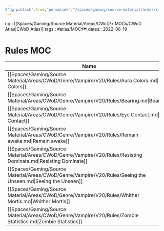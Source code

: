 ```yaml
---
{"dg-publish":true,"permalink":"/spaces/gaming/source-material/areas/c-wo-d/mo-cs/rules-moc/","dgHomeLink":true,"dgPassFrontmatter":true}
---
```


up:: [[Spaces/Gaming/Source Material/Areas/CWoD/• MOCs/CWoD Atlas|CWoD Atlas]]
tags:: #atlas/MOC🗺 
dates:: 2022-08-19

# Rules MOC

| Name                                                                                                           | Modified  |
| -------------------------------------------------------------------------------------------------------------- | --------- |
| [[Spaces/Gaming/Source Material/Areas/CWoD/Genre/Vampire/V20/Rules/Aura Colors.md\|Aura Colors]]               | 2022-8-19 |
| [[Spaces/Gaming/Source Material/Areas/CWoD/Genre/Vampire/V20/Rules/Bearing.md\|Bearing]]                       | 2022-8-19 |
| [[Spaces/Gaming/Source Material/Areas/CWoD/Genre/Vampire/V20/Rules/Eye Contact.md\|Eye Contact]]               | 2022-8-19 |
| [[Spaces/Gaming/Source Material/Areas/CWoD/Genre/Vampire/V20/Rules/Remain awake.md\|Remain awake]]             | 2022-8-19 |
| [[Spaces/Gaming/Source Material/Areas/CWoD/Genre/Vampire/V20/Rules/Resisting Dominate.md\|Resisting Dominate]] | 2022-8-19 |
| [[Spaces/Gaming/Source Material/Areas/CWoD/Genre/Vampire/V20/Rules/Seeing the Unseen.md\|Seeing the Unseen]]   | 2022-8-19 |
| [[Spaces/Gaming/Source Material/Areas/CWoD/Genre/Vampire/V20/Rules/Whither Mortis.md\|Whither Mortis]]         | 2022-8-19 |
| [[Spaces/Gaming/Source Material/Areas/CWoD/Genre/Vampire/V20/Rules/Zombie Statistics.md\|Zombie Statistics]]   | 2022-8-19 |
